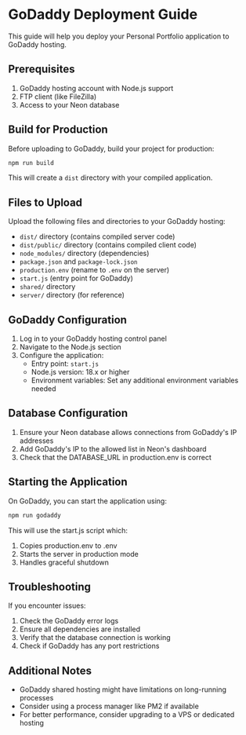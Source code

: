# GoDaddy Deployment Guide

This guide will help you deploy your Personal Portfolio application to GoDaddy hosting.

## Prerequisites

1. GoDaddy hosting account with Node.js support
2. FTP client (like FileZilla)
3. Access to your Neon database

## Build for Production

Before uploading to GoDaddy, build your project for production:

```bash
npm run build
```

This will create a `dist` directory with your compiled application.

## Files to Upload

Upload the following files and directories to your GoDaddy hosting:

- `dist/` directory (contains compiled server code)
- `dist/public/` directory (contains compiled client code)
- `node_modules/` directory (dependencies)
- `package.json` and `package-lock.json`
- `production.env` (rename to `.env` on the server)
- `start.js` (entry point for GoDaddy)
- `shared/` directory
- `server/` directory (for reference)

## GoDaddy Configuration

1. Log in to your GoDaddy hosting control panel
2. Navigate to the Node.js section
3. Configure the application:
   - Entry point: `start.js`
   - Node.js version: 18.x or higher
   - Environment variables: Set any additional environment variables needed

## Database Configuration

1. Ensure your Neon database allows connections from GoDaddy's IP addresses
2. Add GoDaddy's IP to the allowed list in Neon's dashboard
3. Check that the DATABASE_URL in production.env is correct

## Starting the Application

On GoDaddy, you can start the application using:

```bash
npm run godaddy
```

This will use the start.js script which:

1. Copies production.env to .env
2. Starts the server in production mode
3. Handles graceful shutdown

## Troubleshooting

If you encounter issues:

1. Check the GoDaddy error logs
2. Ensure all dependencies are installed
3. Verify that the database connection is working
4. Check if GoDaddy has any port restrictions

## Additional Notes

- GoDaddy shared hosting might have limitations on long-running processes
- Consider using a process manager like PM2 if available
- For better performance, consider upgrading to a VPS or dedicated hosting

